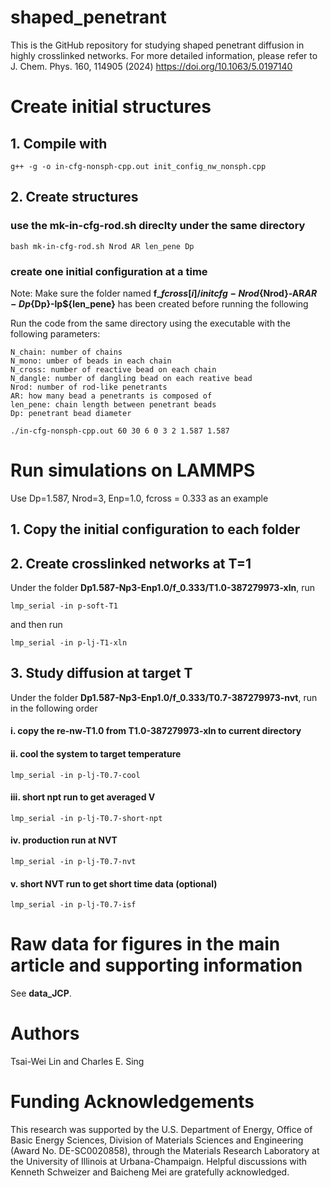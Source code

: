 # shaped_penetrant

This is the GitHub repository for studying shaped penetrant diffusion in highly crosslinked networks. For more detailed information, please refer to J. Chem. Phys. 160, 114905 (2024) https://doi.org/10.1063/5.0197140

# Create initial structures

## 1. Compile with 

```
g++ -g -o in-cfg-nonsph-cpp.out init_config_nw_nonsph.cpp
```

## 2. Create structures

### use the **mk-in-cfg-rod.sh** direclty under the same directory

```
bash mk-in-cfg-rod.sh Nrod AR len_pene Dp
```

### create one initial configuration at a time

Note: Make sure the folder named **f_${fcross[i]}/initcfg-Nrod${Nrod}-AR${AR}-Dp${Dp}-lp${len_pene}** has been created before running the following 

Run the code from the same directory using the executable with the following parameters: 

    N_chain: number of chains
    N_mono: umber of beads in each chain  
    N_cross: number of reactive bead on each chain
    N_dangle: number of dangling bead on each reative bead
    Nrod: number of rod-like penetrants
    AR: how many bead a penetrants is composed of
    len_pene: chain length between penetrant beads
    Dp: penetrant bead diameter

```
./in-cfg-nonsph-cpp.out 60 30 6 0 3 2 1.587 1.587
```

# Run simulations on LAMMPS

Use Dp=1.587, Nrod=3, Enp=1.0, fcross = 0.333 as an example

## 1. Copy the initial configuration to each folder

## 2. Create crosslinked networks at T=1

Under the folder **Dp1.587-Np3-Enp1.0/f_0.333/T1.0-387279973-xln**, run
```
lmp_serial -in p-soft-T1
```
and then run 

```
lmp_serial -in p-lj-T1-xln
```

## 3. Study diffusion at target T
Under the folder **Dp1.587-Np3-Enp1.0/f_0.333/T0.7-387279973-nvt**, run in the following order

#### i. copy the re-nw-T1.0 from T1.0-387279973-xln to current directory

#### ii. cool the system to target temperature

```
lmp_serial -in p-lj-T0.7-cool
```
#### iii. short npt run to get averaged V

```
lmp_serial -in p-lj-T0.7-short-npt
```

#### iv. production run at NVT

```
lmp_serial -in p-lj-T0.7-nvt
```

#### v. short NVT run to get short time data (optional)

```
lmp_serial -in p-lj-T0.7-isf
```

# Raw data for figures in the main article and supporting information

See **data_JCP**. 

# Authors
Tsai-Wei Lin and Charles E. Sing

# Funding Acknowledgements

This research was supported by the U.S. Department of Energy, Office of Basic Energy Sciences, Division of Materials Sciences and Engineering (Award No. DE-SC0020858), through the Materials Research Laboratory at the University of Illinois at Urbana-Champaign. Helpful discussions with Kenneth Schweizer and Baicheng Mei are gratefully acknowledged.

